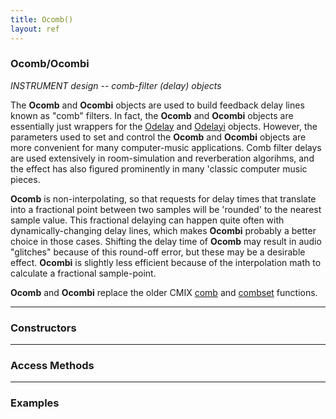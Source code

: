 ```yaml
---
title: Ocomb()
layout: ref
---
```


### Ocomb/Ocombi

*INSTRUMENT design -- comb-filter (delay) objects*  
  
The **Ocomb** and **Ocombi** objects are used to build feedback delay
lines known as "comb" filters. In fact, the **Ocomb** and **Ocombi**
objects are essentially just wrappers for the [Odelay](Odelay.html) and
[Odelayi](Odelay.html) objects. However, the parameters used to set and
control the **Ocomb** and **Ocombi** objects are more convenient for
many computer-music applications. Comb filter delays are used
extensively in room-simulation and reverberation algorihms, and the
effect has also figured prominently in many 'classic computer music
pieces.

**Ocomb** is non-interpolating, so that requests for delay times that
translate into a fractional point between two samples will be 'rounded'
to the nearest sample value. This fractional delaying can happen quite
often with dynamically-changing delay lines, which makes **Ocombi**
probably a better choice in those cases. Shifting the delay time of
**Ocomb** may result in audio "glitches" because of this round-off
error, but these may be a desirable effect. **Ocombi** is slightly less
efficient because of the interpolation math to calculate a fractional
sample-point.

**Ocomb** and **Ocombi** replace the older CMIX [comb](comb.html) and
[combset](combset.html) functions.

-----

### Constructors

-----

### Access Methods

  

-----

### Examples
